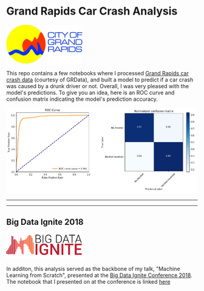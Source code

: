 

#  Grand Rapids Car Crash Analysis
<img src="Figures/gr_logo.jpg" alt="drawing" width="200"/>

This repo contains a few notebooks where I processed [Grand Rapids car crash data](http://grdata-grandrapids.opendata.arcgis.com/datasets/cgr-crash-data) (courtesy of GRData), and built a model to predict if a car crash was caused by a drunk driver or not. Overall, I was very pleased with the model's predictions. To give you an idea, here is an ROC curve and confusion matrix indicating the model's prediction accuracy.

<img src="Figures/metrics.png" alt="drawing" width="800"/>

---
---

##  Big Data Ignite 2018
<img src="Figures/bdi.png" alt="drawing" width="200"/>

In additon, this analysis served as the backbone of my talk, "Machine Learning from Scratch", presented at the [Big Data Ignite Conference 2018](https://bigdataignite.org). The notebook that I presented on at the conference is linked [here](https://github.com/collinprather/BDI-2018-JupyterHub/blob/master/SVM_scratch.ipynb)